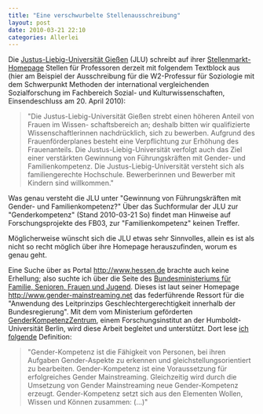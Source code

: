 ```yaml
---
title: "Eine verschwurbelte Stellenausschreibung"
layout: post
date: 2010-03-21 22:10
categories: Allerlei
---
```


Die [Justus-Liebig-Universität Gießen](http://www.uni-giessen.de) (JLU)
schreibt auf ihrer
[Stellenmarkt-Homepage](http://www.uni-giessen.de/stellenmarkt/angebote2.php?ber=0&kat=2)
Stellen für Professoren derzeit mit folgendem Textblock aus (hier am
Beispiel der Ausschreibung für die W2-Professur für Soziologie mit dem
Schwerpunkt Methoden der international vergleichenden Sozialforschung im
Fachbereich Sozial- und Kulturwissenschaften, Einsendeschluss am 20.
April 2010):

> "Die Justus-Liebig-Universität Gießen strebt einen höheren Anteil von
> Frauen im Wissen- schaftsbereich an; deshalb bitten wir qualifizierte
> Wissenschaftlerinnen nachdrücklich, sich zu bewerben. Aufgrund des
> Frauenförderplanes besteht eine Verpflichtung zur Erhöhung des
> Frauenanteils. Die Justus-Liebig-Universität verfolgt auch das Ziel
> einer verstärkten Gewinnung von Führungskräften mit Gender- und
> Familienkompetenz. Die Justus-Liebig-Universität versteht sich als
> familiengerechte Hochschule. Bewerberinnen und Bewerber mit Kindern
> sind willkommen."

Was genau versteht die JLU unter "Gewinnung von Führungskräften mit
Gender- und Familienkompetenz?" Über das Suchformular der JLU zur
"Genderkompetenz" (Stand 2010-03-21 So) findet man Hinweise auf
Forschungsprojekte des FB03, zur "Familienkompetenz" keinen Treffer.

Möglicherweise wünscht sich die JLU etwas sehr Sinnvolles, allein es ist
als nicht so recht möglich über ihre Homepage herauszufinden, worum es
genau geht.

Eine Suche über as Portal <http://www.hessen.de> brachte auch keine
Erhellung; also suchte ich über die Seite des [Bundesministeriums für
Familie, Senioren, Frauen und Jugend](http://www.bmfsfj.de/). Dieses ist
laut seiner Homepage <http://www.gender-mainstreaming.net> das
federführende Ressort für die "Anwendung des Leitprinzips
Geschlechtergerechtigkeit innerhalb der Bundesregierung". Mit dem vom
Ministerium geförderten
[GenderKompetenzZentrum](http://www.genderkompetenz.info), einem
Forschungsinstitut an der Humboldt-Universität Berlin, wird diese Arbeit
begleitet und unterstützt. Dort lese [ich folgende](http://www.genderkompetenz.info/genderkompetenz) Definition:

> "Gender-Kompetenz ist die Fähigkeit von Personen, bei ihren Aufgaben
> Gender-Aspekte zu erkennen und gleichstellungsorientiert zu
> bearbeiten. Gender-Kompetenz ist eine Voraussetzung für erfolgreiches
> Gender Mainstreaming. Gleichzeitig wird durch die Umsetzung von Gender
> Mainstreaming neue Gender-Kompetenz erzeugt. Gender-Kompetenz setzt
> sich aus den Elementen Wollen, Wissen und Können zusammen: (...)"

